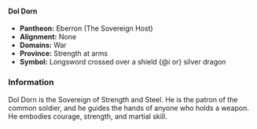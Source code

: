 #### Dol Dorn
- **Pantheon:** Eberron (The Sovereign Host)
- **Alignment:** None
- **Domains:** War
- **Province:** Strength at arms
- **Symbol:** Longsword crossed over a shield {@i or} silver dragon
### Information

Dol Dorn is the Sovereign of Strength and Steel. He is the patron of the common soldier, and he guides the hands of anyone who holds a weapon. He embodies courage, strength, and martial skill.